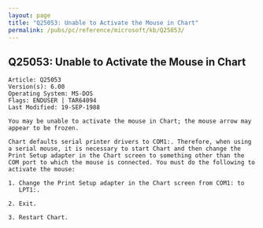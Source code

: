 ```yaml
---
layout: page
title: "Q25053: Unable to Activate the Mouse in Chart"
permalink: /pubs/pc/reference/microsoft/kb/Q25053/
---
```


## Q25053: Unable to Activate the Mouse in Chart

	Article: Q25053
	Version(s): 6.00
	Operating System: MS-DOS
	Flags: ENDUSER | TAR64094
	Last Modified: 19-SEP-1988
	
	You may be unable to activate the mouse in Chart; the mouse arrow may
	appear to be frozen.
	
	Chart defaults serial printer drivers to COM1:. Therefore, when using
	a serial mouse, it is necessary to start Chart and then change the
	Print Setup adapter in the Chart screen to something other than the
	COM port to which the mouse is connected. You must do the following to
	activate the mouse:
	
	1. Change the Print Setup adapter in the Chart screen from COM1: to
	   LPT1:.
	
	2. Exit.
	
	3. Restart Chart.
